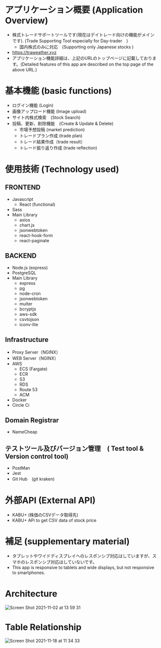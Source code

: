 # アプリケーション概要 (Application Overview)
* 株式トレードサポートツールです(現在はデイトレード向けの機能がメインです). (Trade Supporting Tool especially for Day-trader　)
  * 国内株式のみに対応　(Supporting only Japanese stocks )
* https://traweather.xyz
* アプリケーション機能詳細は、上記のURLのトップページに記載しております。(Detailed features of this app are described on the top page of the above URL.)

# 基本機能 (basic functions)
* ログイン機能 (Login)
* 画像アップロード機能 (Image upload)
* サイト内株式検索　(Stock Search)
* 投稿、更新、削除機能　(Create & Update & Delete)
  * 市場予想投稿 (market prediction)
  * トレードプラン作成 (trade plan)
  * トレード結果作成（trade result）
  * トレード振り返り作成 (trade reflection)

# 使用技術  (Technology used)
## FRONTEND
* Javascript
  * React (functional)
* Sass
* Main Library
  * axios
  * chart.js
  * jsonwebtoken
  * react-hook-form
  * react-paginate
## BACKEND
* Node.js (express)
* PostgreSQL
* Main Library
  * express
  * pg
  * node-cron
  * jsonwebtoken
  * multer
  * bcryptjs
  * aws-sdk
  * csvtojson
  * iconv-lite
## Infrastructure
* Proxy Server（NGINX）
* WEB Server（NGINX）
* AWS
  * ECS (Fargate)
  * ECR
  * S3
  * RDS
  * Route 53
  * ACM
* Docker
* Circle Ci
## Domain Registrar
* NameCheap
## テストツール及びバージョン管理　( Test tool & Version control tool)
* PostMan
* Jest
* Git Hub　(git kraken)

# 外部API (External API)
* KABU+ (株価のCSVデータ取得先)
* KABU+ APi to get CSV data of stock price

# 補足 (supplementary material)
* タブレットやワイドディスプレイへのレスポンシブ対応はしていますが、スマホのレスポンシブ対応はしていないです。
* This app is responsive to tablets and wide displays, but not responsive to smartphones.

# Architecture　
![Screen Shot 2021-11-02 at 13 59 31](https://user-images.githubusercontent.com/54715182/139789313-283e3df3-4af1-4aab-b395-297e1bb1704a.png)

# Table Relationship
![Screen Shot 2021-11-18 at 11 34 33](https://user-images.githubusercontent.com/54715182/142341123-255130ce-2523-4aad-b7a1-799f8e745f94.png)
